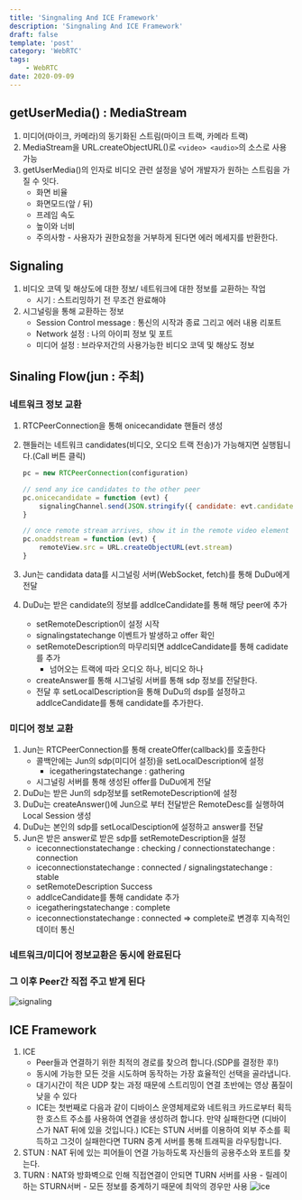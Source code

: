 ```yaml
---
title: 'Singnaling And ICE Framework'
description: 'Singnaling And ICE Framework'
draft: false
template: 'post'
category: 'WebRTC'
tags:
    - WebRTC
date: 2020-09-09
---
```


## getUserMedia() : MediaStream

1. 미디어(마이크, 카메라)의 동기화된 스트림(마이크 트랙, 카메라 트랙)
2. MediaStream을 URL.createObjectURL()로 `<video> <audio>`의 소스로 사용가능
3. getUserMedia()의 인자로 비디오 관련 설정을 넣어 개발자가 원하는 스트림을 가질 수 잇다.
    - 화면 비율
    - 화면모드(앞 / 뒤)
    - 프레임 속도
    - 높이와 너비
    - 주의사항 - 사용자가 권한요청을 거부하게 된다면 에러 메세지를 반환한다.

## Signaling

1. 비디오 코덱 및 해상도에 대한 정보/ 네트워크에 대한 정보를 교환하는 작업
    - 시기 : 스트리밍하기 전 무조건 완료해야
2. 시그널링을 통해 교환하는 정보
    - Session Control message : 통신의 시작과 종료 그리고 에러 내용 리포트
    - Network 설정 : 나의 아이피 정보 및 포트
    - 미디어 설정 : 브라우저간의 사용가능한 비디오 코덱 및 해상도 정보

## Sinaling Flow(jun : 주최)

### 네트워크 정보 교환

1. RTCPeerConnection을 통해 onicecandidate 핸들러 생성
2. 핸들러는 네트워크 candidates(비디오, 오디오 트랙 전송)가 가능해지면 실행됩니다.(Call 버튼 클릭)

    ```jsx
    pc = new RTCPeerConnection(configuration)

    // send any ice candidates to the other peer
    pc.onicecandidate = function (evt) {
        signalingChannel.send(JSON.stringify({ candidate: evt.candidate }))
    }

    // once remote stream arrives, show it in the remote video element
    pc.onaddstream = function (evt) {
        remoteView.src = URL.createObjectURL(evt.stream)
    }
    ```

3. Jun는 candidata data를 시그널링 서버(WebSocket, fetch)를 통해 DuDu에게 전달
4. DuDu는 받은 candidate의 정보를 addIceCandidate를 통해 해당 peer에 추가
    - setRemoteDescription이 설정 시작
    - signalingstatechange 이벤트가 발생하고 offer 확인
    - setRemoteDescription의 마무리되면 addIceCandidate를 통해 cadidate를 추가
        - 넘어오는 트랙에 따라 오디오 하나, 비디오 하나
    - createAnswer를 통해 시그널링 서버를 통해 sdp 정보를 전달한다.
    - 전달 후 setLocalDescription을 통해 DuDu의 dsp를 설정하고 addIceCandidate를 통해 candidate를 추가한다.

### 미디어 정보 교환

1. Jun는 RTCPeerConnection를 통해 createOffer(callback)를 호출한다
    - 콜백안에는 Jun의 sdp(미디어 설정)을 setLocalDescription에 설정
        - icegatheringstatechange : gathering
    - 시그널링 서버를 통해 생성된 offer를 DuDu에게 전달
2. DuDu는 받은 Jun의 sdp정보를 setRemoteDescription에 설정
3. DuDu는 createAnswer()에 Jun으로 부터 전달받은 RemoteDesc를 실행하여 Local Session 생성
4. DuDu는 본인의 sdp를 setLocalDesciption에 설정하고 answer를 전달
5. Jun은 받은 answer로 받은 sdp를 setRemoteDescription을 설정
    - iceconnectionstatechange : checking / connectionstatechange : connection
    - iceconnectionstatechange : connected / signalingstatechange : stable
    - setRemoteDescription Success
    - addIceCandidate를 통해 candidate 추가
    - icegatheringstatechange : complete
    - iceconnectionstatechange : connected ⇒ complete로 변경후 지속적인 데이터 통신

### 네트워크/미디어 정보교환은 동시에 완료된다

### 그 이후 Peer간 직접 주고 받게 된다

![signaling](../../assets/signaling.png)

## ICE Framework

1. ICE
    - Peer들과 연결하기 위한 최적의 경로를 찾으려 합니다.(SDP를 결정한 후!)
    - 동시에 가능한 모든 것을 시도하며 동작하는 가장 효율적인 선택을 골라냅니다.
    - 대기시간이 적은 UDP 찾는 과정 때문에 스트리밍이 연결 초반에는 영상 품질이 낮을 수 있다
    - ICE는 첫번째로 다음과 같이 디바이스 운영체제로와 네트워크 카드로부터 획득한 호스트 주소를 사용하여 연결을 생성하려 합니다. 만약 실패한다면 (디바이스가 NAT 뒤에 있을 것입니다.) ICE는 STUN 서버를 이용하여 외부 주소를 획득하고 그것이 실패한다면 TURN 중계 서버를 통해 트래픽을 라우팅합니다.
2. STUN : NAT 뒤에 있는 피어들이 연결 가능하도록 자신들의 공용주소와 포트를 찾는다.
3. TURN : NAT와 방화벽으로 인해 직접연결이 안되면 TURN 서버를 사용 - 릴레이 하는 STURN서버 - 모든 정보를 중계하기 때문에 최악의 경우만 사용
   ![ice](https://usinuniverse.bitbucket.io/images/blog/18-12-11/01.png)
